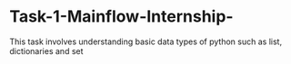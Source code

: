 # Task-1-Mainflow-Internship-
This task involves understanding basic data types of python such as list, dictionaries and set
